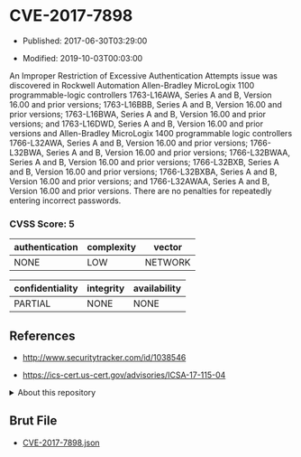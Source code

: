 # CVE-2017-7898

- Published: 2017-06-30T03:29:00

- Modified: 2019-10-03T00:03:00

An Improper Restriction of Excessive Authentication Attempts issue was discovered in Rockwell Automation Allen-Bradley MicroLogix 1100 programmable-logic controllers 1763-L16AWA, Series A and B, Version 16.00 and prior versions; 1763-L16BBB, Series A and B, Version 16.00 and prior versions; 1763-L16BWA, Series A and B, Version 16.00 and prior versions; and 1763-L16DWD, Series A and B, Version 16.00 and prior versions and Allen-Bradley MicroLogix 1400 programmable logic controllers 1766-L32AWA, Series A and B, Version 16.00 and prior versions; 1766-L32BWA, Series A and B, Version 16.00 and prior versions; 1766-L32BWAA, Series A and B, Version 16.00 and prior versions; 1766-L32BXB, Series A and B, Version 16.00 and prior versions; 1766-L32BXBA, Series A and B, Version 16.00 and prior versions; and 1766-L32AWAA, Series A and B, Version 16.00 and prior versions. There are no penalties for repeatedly entering incorrect passwords.

### CVSS Score: **5**

| authentication | complexity | vector |
| --- | --- | --- |
| NONE | LOW | NETWORK |

| confidentiality | integrity | availability |
| --- | --- | --- |
| PARTIAL | NONE | NONE |

## References

* http://www.securitytracker.com/id/1038546

* https://ics-cert.us-cert.gov/advisories/ICSA-17-115-04

<details>
<summary>About this repository</summary> 

  This repository is part of the project [Live Hack CVE](https://github.com/Live-Hack-CVE). Main website can be found [www.live-hack.org](https://www.live-hack.org) 
  
  Made by [Sn0wAlice](https://github.com/Sn0wAlice) for the people that care about security and need to have a feed of the latest CVEs. Hope you enjoy it, don't forget to star the repo and follow me on [Twitter](https://twitter.com/Sn0wAlice) and [Github](https://github.com/Sn0wAlice). And that is my [personnal website](https://www.alice-snow.me/)

  - [Home Page](https://github.com/Live-Hack-CVE)
  - [Framework](https://github.com/Live-Hack-CVE/cve-framework)
  - [CVE database](https://github.com/Live-Hack-CVE/full_database)
  - [Changelog](https://github.com/Live-Hack-CVE/Changelog)
</details>

## Brut File

* [CVE-2017-7898.json](https://raw.githubusercontent.com/Live-Hack-CVE/full_database/main/cves/2017/CVE-2017-7898.json)

